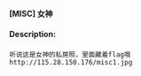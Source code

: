 #### [MISC] 女神  

#### Description:   

```
听说这是女神的私房照，里面藏着flag哦
http://115.28.150.176/misc1.jpg
```

